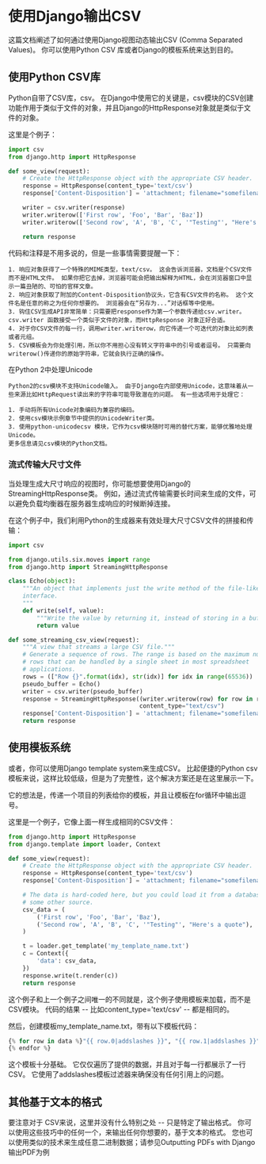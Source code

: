 # 使用Django输出CSV
这篇文档阐述了如何通过使用Django视图动态输出CSV (Comma Separated Values)。 你可以使用Python CSV 库或者Django的模板系统来达到目的。

## 使用Python CSV库
Python自带了CSV库，csv。 在Django中使用它的关键是，csv模块的CSV创建功能作用于类似于文件的对象，并且Django的HttpResponse对象就是类似于文件的对象。

这里是个例子：
```python
import csv
from django.http import HttpResponse

def some_view(request):
    # Create the HttpResponse object with the appropriate CSV header.
    response = HttpResponse(content_type='text/csv')
    response['Content-Disposition'] = 'attachment; filename="somefilename.csv"'

    writer = csv.writer(response)
    writer.writerow(['First row', 'Foo', 'Bar', 'Baz'])
    writer.writerow(['Second row', 'A', 'B', 'C', '"Testing"', "Here's a quote"])

    return response
```
代码和注释是不用多说的，但是一些事情需要提醒一下：
```
1. 响应对象获得了一个特殊的MIME类型，text/csv。 这会告诉浏览器，文档是个CSV文件而不是HTML文件。 如果你把它去掉，浏览器可能会把输出解释为HTML，会在浏览器窗口中显示一篇丑陋的、可怕的官样文章。
2. 响应对象获取了附加的Content-Disposition协议头，它含有CSV文件的名称。 这个文件名是任意的称之为任何你想要的。 浏览器会在“另存为...”对话框等中使用。
3. 钩住CSV生成API非常简单：只需要把response作为第一个参数传递给csv.writer。 csv.writer 函数接受一个类似于文件的对象，而HttpResponse 对象正好合适。
4. 对于你CSV文件的每一行，调用writer.writerow，向它传递一个可迭代的对象比如列表或者元组。
5. CSV模板会为你处理引用，所以你不用担心没有转义字符串中的引号或者逗号。 只需要向writerow()传递你的原始字符串，它就会执行正确的操作。
```
在Python 2中处理Unicode
```
Python2的csv模块不支持Unicode输入。 由于Django在内部使用Unicode，这意味着从一些来源比如HttpRequest读出来的字符串可能导致潜在的问题。 有一些选项用于处理它：

1. 手动将所有Unicode对象编码为兼容的编码。
2. 使用csv模块示例章节中提供的UnicodeWriter类。
3. 使用python-unicodecsv 模块，它作为csv模块随时可用的替代方案，能够优雅地处理Unicode。
更多信息请见csv模块的Python文档。
```
###  流式传输大尺寸文件
当处理生成大尺寸响应的视图时，你可能想要使用Django的StreamingHttpResponse类。 例如，通过流式传输需要长时间来生成的文件，可以避免负载均衡器在服务器生成响应的时候断掉连接。

在这个例子中，我们利用Python的生成器来有效处理大尺寸CSV文件的拼接和传输：
```python
import csv

from django.utils.six.moves import range
from django.http import StreamingHttpResponse

class Echo(object):
    """An object that implements just the write method of the file-like
    interface.
    """
    def write(self, value):
        """Write the value by returning it, instead of storing in a buffer."""
        return value

def some_streaming_csv_view(request):
    """A view that streams a large CSV file."""
    # Generate a sequence of rows. The range is based on the maximum number of
    # rows that can be handled by a single sheet in most spreadsheet
    # applications.
    rows = (["Row {}".format(idx), str(idx)] for idx in range(65536))
    pseudo_buffer = Echo()
    writer = csv.writer(pseudo_buffer)
    response = StreamingHttpResponse((writer.writerow(row) for row in rows),
                                     content_type="text/csv")
    response['Content-Disposition'] = 'attachment; filename="somefilename.csv"'
    return response
```
## 使用模板系统
或者，你可以使用Django template system来生成CSV。 比起便捷的Python csv模板来说，这样比较低级，但是为了完整性，这个解决方案还是在这里展示一下。

它的想法是，传递一个项目的列表给你的模板，并且让模板在for循环中输出逗号。

这里是一个例子，它像上面一样生成相同的CSV文件：
```python
from django.http import HttpResponse
from django.template import loader, Context

def some_view(request):
    # Create the HttpResponse object with the appropriate CSV header.
    response = HttpResponse(content_type='text/csv')
    response['Content-Disposition'] = 'attachment; filename="somefilename.csv"'

    # The data is hard-coded here, but you could load it from a database or
    # some other source.
    csv_data = (
        ('First row', 'Foo', 'Bar', 'Baz'),
        ('Second row', 'A', 'B', 'C', '"Testing"', "Here's a quote"),
    )

    t = loader.get_template('my_template_name.txt')
    c = Context({
        'data': csv_data,
    })
    response.write(t.render(c))
    return response
```
这个例子和上一个例子之间唯一的不同就是，这个例子使用模板来加载，而不是CSV模块。 代码的结果 -- 比如content_type='text/csv' -- 都是相同的。

然后，创建模板my_template_name.txt，带有以下模板代码：
```python
{% for row in data %}"{{ row.0|addslashes }}", "{{ row.1|addslashes }}", "{{ row.2|addslashes }}", "{{ row.3|addslashes }}", "{{ row.4|addslashes }}"
{% endfor %}
```
这个模板十分基础。 它仅仅遍历了提供的数据，并且对于每一行都展示了一行CSV。 它使用了addslashes模板过滤器来确保没有任何引用上的问题。

## 其他基于文本的格式
要注意对于 CSV来说，这里并没有什么特别之处 -- 只是特定了输出格式。 你可以使用这些技巧中的任何一个，来输出任何你想要的，基于文本的格式。 您也可以使用类似的技术来生成任意二进制数据；请参见Outputting PDFs with Django输出PDF为例